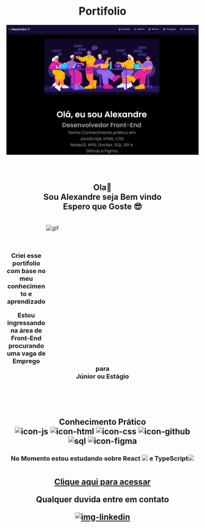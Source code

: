 <div align="center">
  <h1> Portifolio </h1>

![preview](./assets/img/preview.svg)

</div>
<br>

 #
  <h2 align="center">
  Ola👋<br>
  Sou Alexandre seja Bem vindo<br>
  Espero que Goste 😎
  </h2><br>
  
  <img align="right" width="400" height="350" src="https://i.pinimg.com/originals/21/11/61/21116158daaeb1459b4ec0758505e1ad.gif" alt="gif">
  
  <br><br>
  <h3 align="center">
  Criei esse portifolio com base no meu<br>
  conhecimento e aprendizado<br>

  Estou ingressando na área de <strong>Front-End</strong><br>
  procurando uma vaga de Emprego para<br>
  Júnior ou Estágio<br>
</h3><br><br><br>

<h2 align="center">
  <strong>Conhecimento Prático</strong><br>

  
  <img width="50px" src="https://img.icons8.com/color/512/javascript.png" alt="icon-js">
  <img width="50px" src="https://img.icons8.com/color/512/html-5--v1.png" alt="icon-html">
  <img width="50px" src="https://img.icons8.com/color/512/css3.png" alt="icon-css">

  <img width="60px" src="https://img.icons8.com/sf-black-filled/512/github.png" alt="icon-github">
  <img width="50px" src="https://img.icons8.com/external-soft-fill-juicy-fish/512/external-sql-coding-and-development-soft-fill-soft-fill-juicy-fish.png" alt="sql">
  <img width="50px" src="https://img.icons8.com/fluency/512/figma.png" alt="icon-figma">

</h2>

<h3 align="center"> No Momento estou estudando sobre <strong>React</strong> <img width="30px" src="https://img.icons8.com/officel/2x/react.png"> e <strong>TypeScript</strong><img width="30px" src="https://img.icons8.com/fluency/512/typescript--v2.png">


#
<h2 align="center">

[Clique aqui para acessar](https://allesoares95.github.io/projeto-portifolio/)

Qualquer duvida entre em contato 

<div class="contato">
  <a target="_blank" href="https://www.linkedin.com/in/allesoares/">
    <img width="50px" src="https://img.icons8.com/color/512/linkedin-circled.png" alt="img-linkedin">
  </a>
</div>
</h2> 